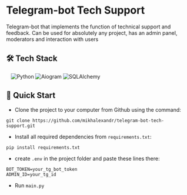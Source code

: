 # Telegram-bot Tech Support

Telegram-bot that implements the function of technical support and feedback. Сan be used for absolutely any project, has an admin panel, moderators and interaction with users

## 🛠️ Tech Stack
ㅤ![Python](https://img.shields.io/badge/python-3670A0?style=for-the-badge&logo=python&logoColor=ffdd54)
![Aiogram](https://img.shields.io/badge/aiogram-3670A0?style=for-the-badge&logo=python&logoColor=ffdd54)
![SQLAlchemy](https://img.shields.io/badge/sqlalchemy-4479A1.svg?style=for-the-badge&logo=mysql&logoColor=white)

## 🎯 Quick Start
* Clone the project to your computer from Github using the command:
```
git clone https://github.com/mikhalexandr/telegram-bot-tech-support.git
```

* Install all required dependencies from `requirements.txt`:
```
pip install requirements.txt
```

* create `.env` in the project folder and paste these lines there:
```env
BOT_TOKEN=your_tg_bot_token
ADMIN_ID=your_tg_id
```

* Run `main.py`
